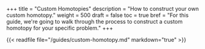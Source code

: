 +++
title = "Custom Homotopies"
description = "How to construct your own custom homotopy."
weight = 500
draft = false
toc = true
bref = "For this guide, we're going to walk through the process to construct a custom homotopy for your specific problem."
+++

{{< readfile file="/guides/custom-homotopy.md" markdown="true" >}}
